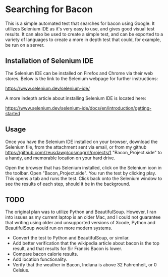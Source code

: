 # Searching for Bacon

This is a simple automated test that searches for bacon using Google.  It utilizes Selenium IDE as it's very easy to use, and gives good visual test results.  It can also be used to create a simple test, and can be exported to a variety of languages to create a more in depth test that could, for example, be run on a server.

## Installation of Selenium IDE

The Selenium IDE can be installed on Firefox and Chrome via their web stores. Below is the link to the Selenium webpage for further instructions:

https://www.selenium.dev/selenium-ide/

A more indepth article about installing Selenium IDE is located here:

https://www.selenium.dev/selenium-ide/docs/en/introduction/getting-started


## Usage 

Once you have the Selenium IDE installed on your browser, download the Selenium file, from the attachment sent via email, or from my github https://github.com/zeusdawg/cosmogrrl/projects/1 "Bacon_Project.side" to a handy, and memorable location on your hard drive.  

Open the browser that has Selenium installed, click on the Selenium icon in the toolbar.  Open "Bacon_Project.side".  You run the test by clicking play. This opens a tab and runs the test.  Click back onto the Selenium window to see the results of each step, should it be in the background.  

## TODO

The original plan was to utilize Python and BeautifulSoup.  However, I ran into issues as my current laptop is an older Mac, and I could not guarantee that writing using older and unsupported versions of Xcode, Python and BeautifulSoup would run on more modern systems.

- Convert the test to Python and BeautifulSoup, or similar.
- Add better verification that the wikipedia article about bacon is the top result, and that results for Sir Francis Bacon is lower.
- Compare bacon calorie results.
- Add location functionality.
- Verify that the weather in Bacon, Indiana is above 32 Fahrenheit, or 0 Celsius.

